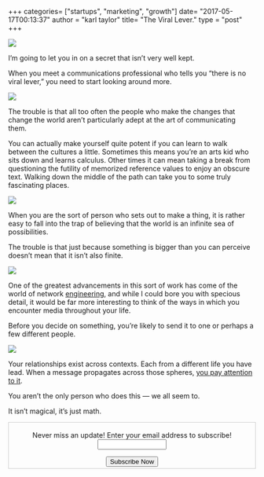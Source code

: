 +++
categories= ["startups", "marketing", "growth"]
date= "2017-05-17T00:13:37"
author = "karl taylor"
title= "The Viral Lever."
type = "post"
+++

  ![](https://raw.githubusercontent.com/karljtaylor/kjt/blog/content/assets/36285-1hjbefnyswo3eddspybzznq.png)  


 I’m going to let you in on a secret that isn’t very well kept.

 When you meet a communications professional who tells you “there is no viral lever,” you need to start looking around more.

  ![](https://raw.githubusercontent.com/karljtaylor/kjt/blog/content/assets/4749c-1hin0uf9-7g_kzyeq2wchvw.jpeg)  


 The trouble is that all too often the people who make the changes that change the world aren’t particularly adept at the art of communicating them.

 You can actually make yourself quite potent if you can learn to walk between the cultures a little. Sometimes this means you’re an arts kid who sits down and learns calculus. Other times it can mean taking a break from questioning the futility of memorized reference values to enjoy an obscure text. Walking down the middle of the path can take you to some truly fascinating places.

  ![](https://raw.githubusercontent.com/karljtaylor/kjt/blog/content/assets/eb5fa-1tuk9hnsloqkrqieo4itvaa.jpeg)  


 When you are the sort of person who sets out to make a thing, it is rather easy to fall into the trap of believing that the world is an infinite sea of possibilities.

 The trouble is that just because something is bigger than you can perceive doesn’t mean that it isn’t also finite.

  ![](https://raw.githubusercontent.com/karljtaylor/kjt/blog/content/assets/19d97-1syvynj4eetj2aztx2bja2a.jpeg)  


 One of the greatest advancements in this sort of work has come of the world of network [engineering](http://www.usma.edu/nsc/SiteAssets/SitePages/Publications/shakarianEyrePaulo-heurViralMktTip_main.pdf), and while I could bore you with specious detail, it would be far more interesting to think of the ways in which you encounter media throughout your life.

 Before you decide on something, you’re likely to send it to one or perhaps a few different people.

  ![](https://raw.githubusercontent.com/karljtaylor/kjt/blog/content/assets/06051-11jrhybuiubcwuc1i-xrsna.jpeg)  


 Your relationships exist across contexts. Each from a different life you have lead. When a message propagates across those spheres, [you pay attention to it](http://www.usma.edu/nsc/SiteAssets/SitePages/Publications/shakarian_cirTip.pdf).

 You aren’t the only person who does this — we all seem to.

 It isn’t magical, it’s just math.

 <form style="border:1px solid #ccc;padding:3px;text-align: center;" action="https://tinyletter.com/karljtaylor" method="post" target="popupwindow" onsubmit="window.open('https://tinyletter.com/karljtaylor', 'popupwindow', 'scrollbars=yes,width=800,height=600');return true" _lpchecked="1">
    <p style="
     display: flex;
     align-items: center;
     flex-direction: column;
 "><label for="tlemail">Never miss an update! Enter your email address to subscribe!</label>
      <input type="text" name="email" id="tlemail" style="
     width: 140px;
 "></p>
    <input type="hidden" value="1" name="embed"><input type="submit" value="Subscribe Now">
 </form>

